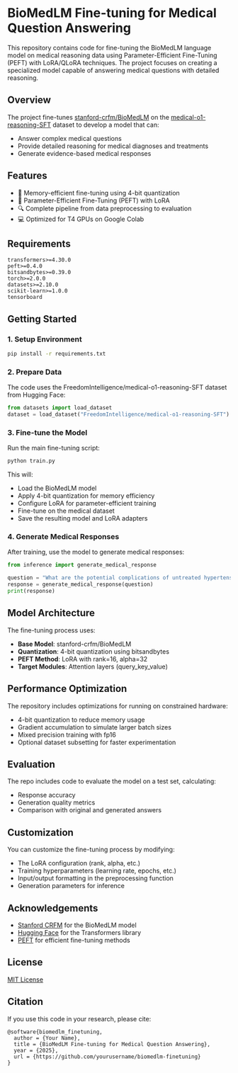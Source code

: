 # BioMedLM Fine-tuning for Medical Question Answering

This repository contains code for fine-tuning the BioMedLM language model on medical reasoning data using Parameter-Efficient Fine-Tuning (PEFT) with LoRA/QLoRA techniques. The project focuses on creating a specialized model capable of answering medical questions with detailed reasoning.

## Overview

The project fine-tunes [stanford-crfm/BioMedLM](https://huggingface.co/stanford-crfm/BioMedLM) on the [medical-o1-reasoning-SFT](https://huggingface.co/datasets/FreedomIntelligence/medical-o1-reasoning-SFT) dataset to develop a model that can:

- Answer complex medical questions
- Provide detailed reasoning for medical diagnoses and treatments
- Generate evidence-based medical responses

## Features

- 🚀 Memory-efficient fine-tuning using 4-bit quantization
- 🧠 Parameter-Efficient Fine-Tuning (PEFT) with LoRA
- 🔍 Complete pipeline from data preprocessing to evaluation
- 💻 Optimized for T4 GPUs on Google Colab

## Requirements

```
transformers>=4.30.0
peft>=0.4.0
bitsandbytes>=0.39.0
torch>=2.0.0
datasets>=2.10.0
scikit-learn>=1.0.0
tensorboard
```

## Getting Started

### 1. Setup Environment

```bash
pip install -r requirements.txt
```

### 2. Prepare Data

The code uses the FreedomIntelligence/medical-o1-reasoning-SFT dataset from Hugging Face:

```python
from datasets import load_dataset
dataset = load_dataset("FreedomIntelligence/medical-o1-reasoning-SFT")
```

### 3. Fine-tune the Model

Run the main fine-tuning script:

```bash
python train.py
```

This will:
- Load the BioMedLM model
- Apply 4-bit quantization for memory efficiency
- Configure LoRA for parameter-efficient training
- Fine-tune on the medical dataset
- Save the resulting model and LoRA adapters

### 4. Generate Medical Responses

After training, use the model to generate medical responses:

```python
from inference import generate_medical_response

question = "What are the potential complications of untreated hypertension?"
response = generate_medical_response(question)
print(response)
```

## Model Architecture

The fine-tuning process uses:

- **Base Model**: stanford-crfm/BioMedLM
- **Quantization**: 4-bit quantization using bitsandbytes
- **PEFT Method**: LoRA with rank=16, alpha=32
- **Target Modules**: Attention layers (query_key_value)

## Performance Optimization

The repository includes optimizations for running on constrained hardware:

- 4-bit quantization to reduce memory usage
- Gradient accumulation to simulate larger batch sizes
- Mixed precision training with fp16
- Optional dataset subsetting for faster experimentation

## Evaluation

The repo includes code to evaluate the model on a test set, calculating:

- Response accuracy
- Generation quality metrics
- Comparison with original and generated answers

## Customization

You can customize the fine-tuning process by modifying:

- The LoRA configuration (rank, alpha, etc.)
- Training hyperparameters (learning rate, epochs, etc.)
- Input/output formatting in the preprocessing function
- Generation parameters for inference

## Acknowledgements

- [Stanford CRFM](https://crfm.stanford.edu/) for the BioMedLM model
- [Hugging Face](https://huggingface.co/) for the Transformers library
- [PEFT](https://github.com/huggingface/peft) for efficient fine-tuning methods

## License

[MIT License](LICENSE)

## Citation

If you use this code in your research, please cite:

```
@software{biomedlm_finetuning,
  author = {Your Name},
  title = {BioMedLM Fine-tuning for Medical Question Answering},
  year = {2025},
  url = {https://github.com/yourusername/biomedlm-finetuning}
}
```

